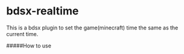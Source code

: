 # bdsx-realtime
This is a bdsx plugin to set the game(minecraft) time the same as the current time.

#####How to use
